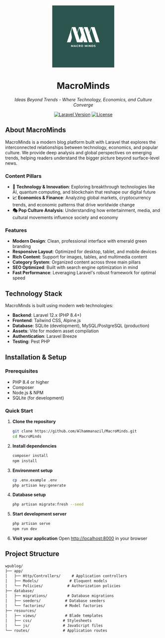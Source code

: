 <p align="center">
    <img src="public/img/macro_minds.png" width="200" alt="MacroMinds Logo">
</p>

<h1 align="center">MacroMinds</h1>

<p align="center">
    <em>Ideas Beyond Trends - Where Technology, Economics, and Culture Converge</em>
</p>

<p align="center">
<a href="https://packagist.org/packages/laravel/framework"><img src="https://img.shields.io/packagist/v/laravel/framework" alt="Laravel Version"></a>
<a href="https://opensource.org/licenses/MIT"><img src="https://img.shields.io/badge/License-MIT-green.svg" alt="License"></a>
</p>

## About MacroMinds

MacroMinds is a modern blog platform built with Laravel that explores the interconnected relationships between technology, economics, and popular culture. We provide deep analysis and global perspectives on emerging trends, helping readers understand the bigger picture beyond surface-level news.

### Content Pillars

-   **🚀 Technology & Innovation**: Exploring breakthrough technologies like AI, quantum computing, and blockchain that reshape our digital future
-   **📈 Economics & Finance**: Analyzing global markets, cryptocurrency trends, and economic patterns that drive worldwide change
-   **🎭 Pop Culture Analysis**: Understanding how entertainment, media, and cultural movements influence society and economy

### Features

-   **Modern Design**: Clean, professional interface with emerald green branding
-   **Responsive Layout**: Optimized for desktop, tablet, and mobile devices
-   **Rich Content**: Support for images, tables, and multimedia content
-   **Category System**: Organized content across three main pillars
-   **SEO Optimized**: Built with search engine optimization in mind
-   **Fast Performance**: Leveraging Laravel's robust framework for optimal speed

## Technology Stack

MacroMinds is built using modern web technologies:

-   **Backend**: Laravel 12.x (PHP 8.4+)
-   **Frontend**: Tailwind CSS, Alpine.js
-   **Database**: SQLite (development), MySQL/PostgreSQL (production)
-   **Assets**: Vite for modern asset compilation
-   **Authentication**: Laravel Breeze
-   **Testing**: Pest PHP

## Installation & Setup

### Prerequisites

-   PHP 8.4 or higher
-   Composer
-   Node.js & NPM
-   SQLite (for development)

### Quick Start

1. **Clone the repository**

    ```bash
    git clone https://github.com/Alhammanazil/MacroMinds.git
    cd MacroMinds
    ```

2. **Install dependencies**

    ```bash
    composer install
    npm install
    ```

3. **Environment setup**

    ```bash
    cp .env.example .env
    php artisan key:generate
    ```

4. **Database setup**

    ```bash
    php artisan migrate:fresh --seed
    ```

5. **Start development server**

    ```bash
    php artisan serve
    npm run dev
    ```

6. **Visit your application**
   Open [http://localhost:8000](http://localhost:8000) in your browser

## Project Structure

```
wpublog/
├── app/
│   ├── Http/Controllers/     # Application controllers
│   ├── Models/              # Eloquent models
│   └── Policies/           # Authorization policies
├── database/
│   ├── migrations/         # Database migrations
│   ├── seeders/           # Database seeders
│   └── factories/         # Model factories
├── resources/
│   ├── views/             # Blade templates
│   ├── css/              # Stylesheets
│   └── js/               # JavaScript files
└── routes/               # Application routes
```

<!-- ## Content Management

The blog features a comprehensive seeding system that populates the database with:

-   **15 Professional Articles**: 5 articles each across Technology, Economics, and Pop Culture
-   **Rich Media Content**: Articles include Unsplash images and data tables
-   **Author Profiles**: Indonesian authors with professional backgrounds
-   **Category System**: Color-coded categories with icons

## Deployment

### Production Checklist

-   [ ] Set `APP_ENV=production` in `.env`
-   [ ] Configure production database
-   [ ] Set up proper web server (Nginx/Apache)
-   [ ] Configure SSL certificate
-   [ ] Set up backup system
-   [ ] Configure monitoring

## Acknowledgments

-   **Laravel Team**: For the excellent framework
-   **Tailwind CSS**: For the utility-first CSS framework
-   **Unsplash**: For high-quality stock photography
-   **WPU Course Community**: For inspiration and support

## Screenshots

### Homepage

![Homepage](docs/screenshots/homepage.png)

### Article Page

![Article](docs/screenshots/article.png)

### About Page

![About](docs/screenshots/about.png)

## License

This project is open-sourced software licensed under the [MIT license](https://opensource.org/licenses/MIT).

## Support

If you found this project helpful, please consider:

-   ⭐ Starring the repository
-   🐛 Reporting bugs
-   💡 Suggesting new features
-   📝 Contributing to documentation

---

<p align="center">
    <strong>MacroMinds</strong> - Connecting the dots in a complex world
</p> -->
